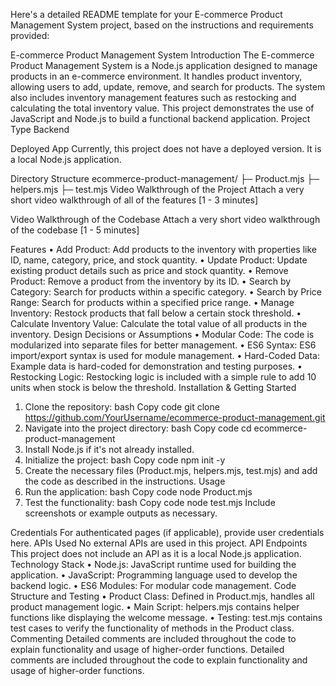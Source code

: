 Here's a detailed README template for your  E-commerce Product Management
 System project, 
based on the instructions and requirements provided:

E-commerce Product Management System
Introduction
The E-commerce Product Management System is a Node.js application designed to manage products in an e-commerce environment. It handles product inventory, allowing users to add, update, remove, and search for products. The system also includes inventory management features such as restocking and calculating the total inventory value. This project demonstrates the use of JavaScript and Node.js to build a functional backend application.
Project Type
Backend

Deployed App
Currently, this project does not have a deployed version. It is a local Node.js application.

Directory Structure
ecommerce-product-management/
├─ Product.mjs
├─ helpers.mjs
├─ test.mjs
Video Walkthrough of the Project
Attach a very short video walkthrough of all of the features [1 - 3 minutes]

Video Walkthrough of the Codebase
Attach a very short video walkthrough of the codebase [1 - 5 minutes]

Features
•  Add Product: Add products to the inventory with properties like ID, name, category, price, and stock quantity.
•  Update Product: Update existing product details such as price and stock quantity.
•  Remove Product: Remove a product from the inventory by its ID.
•  Search by Category: Search for products within a specific category.
•  Search by Price Range: Search for products within a specified price range.
•  Manage Inventory: Restock products that fall below a certain stock threshold.
•  Calculate Inventory Value: Calculate the total value of all products in the inventory.
Design Decisions or Assumptions
•	Modular Code: The code is modularized into separate files for better management.
•	ES6 Syntax: ES6 import/export syntax is used for module management.
•	Hard-Coded Data: Example data is hard-coded for demonstration and testing purposes.
•	Restocking Logic: Restocking logic is included with a simple rule to add 10 units when stock is below the threshold.
Installation & Getting Started
1.	Clone the repository:
bash
Copy code
git clone https://github.com/YourUsername/ecommerce-product-management.git
2.	Navigate into the project directory:
bash
Copy code
cd ecommerce-product-management
3.	Install Node.js if it's not already installed.
4.	Initialize the project:
bash
Copy code
npm init -y
5.	Create the necessary files (Product.mjs, helpers.mjs, test.mjs) and add the code as described in the instructions.
Usage
1.	Run the application:
bash
Copy code
node Product.mjs
2.	Test the functionality:
bash
Copy code
node test.mjs
Include screenshots or example outputs as necessary.

Credentials
For authenticated pages (if applicable), provide user credentials here.
APIs Used
No external APIs are used in this project.
API Endpoints
This project does not include an API as it is a local Node.js application.
Technology Stack
•	Node.js: JavaScript runtime used for building the application.
•	JavaScript: Programming language used to develop the backend logic.
•	ES6 Modules: For modular code management.
Code Structure and Testing
•	Product Class: Defined in Product.mjs, handles all product management logic.
•	Main Script: helpers.mjs contains helper functions like displaying the welcome message.
•	Testing: test.mjs contains test cases to verify the functionality of methods in the Product class.
Commenting
Detailed comments are included throughout the code to explain functionality and usage of higher-order functions.
Detailed comments are included throughout the code to explain functionality and usage of higher-order functions.
